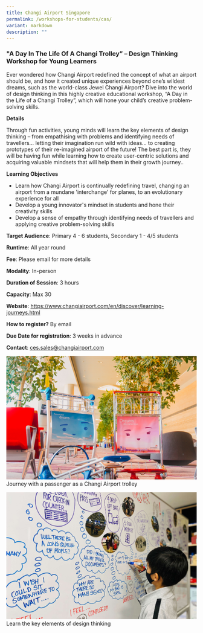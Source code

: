 ```yaml
---
title: Changi Airport Singapore
permalink: /workshops-for-students/cas/
variant: markdown
description: ""
---
```

### "A Day In The Life Of A Changi Trolley” – Design Thinking Workshop for Young Learners

Ever wondered how Changi Airport redefined the concept of what an airport should be, and how it created unique experiences beyond one’s wildest dreams, such as the world-class Jewel Changi Airport?
Dive into the world of design thinking in this highly creative educational workshop, “A Day in the Life of a Changi Trolley”, which will hone your child’s creative problem-solving skills.

**Details**

Through fun activities, young minds will learn the key elements of design thinking – from empathising with problems and identifying needs of travellers… letting their imagination run wild with ideas… to creating prototypes of their re-imagined airport of the future! 
The best part is, they will be having fun while learning how to create user-centric solutions and acquiring valuable mindsets that will help them in their growth journey..

**Learning Objectives**

* Learn how Changi Airport is continually redefining travel, changing an airport from a mundane 'interchange' for planes, to an evolutionary experience for all 
* Develop a young innovator's mindset in students and hone their creativity skills
* Develop a sense of empathy through identifying needs of travellers and applying creative problem-solving skills

**Target Audience**: Primary 4 - 6 students, Secondary 1 - 4/5 students 

**Runtime**: All year round

**Fee**: Please email for more details

**Modality**: In-person 

**Duration of Session**: 3 hours

**Capacity**: Max 30

**Website**: https://www.changiairport.com/en/discover/learning-journeys.html

**How to register?** By email

**Due Date for registration**: 3 weeks in advance

**Contact**: ces.sales@changiairport.com

![](/images/12__Day_in_the_Life_of_a_Changi_Trolley_1.png)   Journey with a passenger as a Changi Airport trolley

![](/images/12__Day_in_the_Life_of_a_Changi_Trolley_2.jpg)   Learn the key elements of design thinking